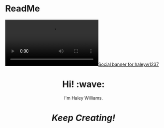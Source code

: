 # ReadMe
[![Social banner for haleyw1237](./assets/GitHubBanner.mp4)](https://www.linkedin.com/in/haley-williams-91a877174/)
<h1 align='center'> Hi! :wave:</h1>
<p align='center'>
I'm Haley Williams.
</p>
<h1 align='center'><i>Keep Creating!</i></h1>